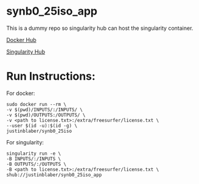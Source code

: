 # synb0_25iso_app

This is a dummy repo so singularity hub can host the singularity container.

[Docker Hub](https://hub.docker.com/r/justinblaber/synb0_25iso/tags/)

[Singularity Hub](https://www.singularity-hub.org/collections/3102)

# Run Instructions:
For docker:
```
sudo docker run --rm \
-v $(pwd)/INPUTS/:/INPUTS/ \
-v $(pwd)/OUTPUTS:/OUTPUTS/ \
-v <path to license.txt>:/extra/freesurfer/license.txt \
--user $(id -u):$(id -g) \
justinblaber/synb0_25iso
```
For singularity:
```
singularity run -e \
-B INPUTS/:/INPUTS \
-B OUTPUTS/:/OUTPUTS \
-B <path to license.txt>:/extra/freesurfer/license.txt \
shub://justinblaber/synb0_25iso_app
